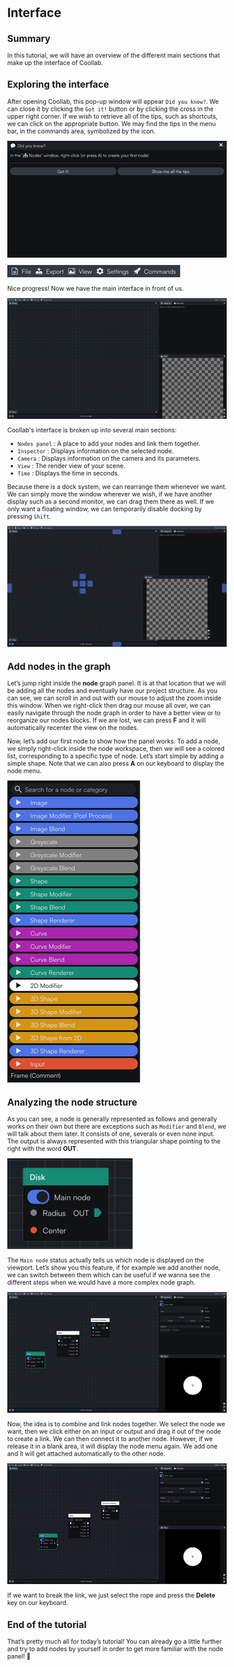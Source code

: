 # Interface

## Summary
In this tutorial, we will have an overview of the different main sections that make up the interface of Coollab.

## Exploring the interface

After opening Coollab, this  pop-up window will appear <span class="icon-bubble"></span> `Did you know?`. We can close it by clicking the `Got it!` button or by clicking the cross in the upper right corner. If we wish to retrieve all of the tips, such as shortcuts, we can click on the appropriate button. We may find the tips in the menu bar, in the commands area, symbolized by the <span class="icon-rocket"></span> icon.

![Pop up](img/Tuto-Interface/PopUp.png)

![Menu bar](img/Tuto-Interface/MenuBar.png)

Nice progress! Now we have the main interface in front of us.

![Coollab Interface](img/Tuto-Interface/Coollab-Interface.png)

Coollab's interface is broken up into several main sections:

- `Nodes panel` <span class="icon-tree"></span> : A place to add your nodes and link them together.
- `Inspector` <span class="icon-equalizer"></span> : Displays information on the selected node.
- `Camera` <span class="icon-camera"></span> : Displays information on the camera and its parameters.
- `View` <span class="icon-image"></span> : The render view of your scene.
- `Time` <span class="icon-stopwatch"></span> : Displays the time in seconds.

Because there is a dock system, we can rearrange them whenever we want. We can simply move the window wherever we wish, if we have another display such as a second monitor, we can drag them there as well. If we only want a floating window, we can temporarily disable docking by pressing `Shift`.

![Docking](img/Tuto-Interface/Docking.png)

## Add nodes in the graph

Let’s jump right inside the **node** graph panel. It is at that location that we will be adding all the nodes and eventually have our project structure. As you can see, we can scroll in and out with our mouse to adjust the zoom inside this window. When we right-click then drag our mouse all over, we can easily navigate through the node graph in order to have a better view or to reorganize our nodes blocks. If we are lost, we can press **F** and it will automatically recenter the view on the nodes.

Now, let’s add our first node to show how the panel works. To add a node, we simply right-click inside the node workspace, then we will see a colored list, corresponding to a specific type of node. Let’s start simple by adding a simple shape. Note that we can also press **A** on our keyboard to display the node menu.

![Node menu](img/Tuto-Interface/NodeDropdownMenu.png)

## Analyzing the node structure

As you can see, a node is generally represented as follows and generally works on their own but there are exceptions such as `Modifier` and `Blend`, we will talk about them later. It consists of one, severals or even none input. The output is always represented with this triangular shape pointing to the right with the word <b>OUT</b>.

![Disk node](img/Tuto-Interface/DiskNode.png)

The `Main node` status actually tells us which node is displayed on the viewport. Let’s show you this feature, if for example we add another node, we can switch between them which can be useful if we wanna see the different steps when we would have a more complex node graph.

![Active node](img/Tuto-Interface/ActiveNode.png)

Now, the idea is to combine and link nodes together. We select the node we want, then we click either on an input or output and drag it out of the node to create a link. We can then connect it to another node. However, if we release it in a blank area, it will display the node menu again. We add one and it will get attached automatically to the other node.

![Link Node](img/Tuto-Interface/LinkNode.gif)

If we want to break the link, we just select the rope and press the **Delete** key on our keyboard.

## End of the tutorial

That’s pretty much all for today’s tutorial! You can already go a little further and try to add nodes by yourself in order to get more familiar with the node panel! 👋



